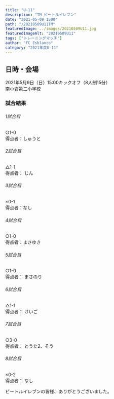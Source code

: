 ```yaml
---
title: "U-11"
description: "TM ビートルイレブン"
date: "2021-05-09 1500"
path: "/20210509U11TM"
featuredImage: ../images/20210509U11.jpg
featuredImageAlt: "20210509U11"
tags: ["トレーニングマッチ"]
author: "FC Esblanco"
category: "2021年度U-11"
---
```




## 日時・会場

2021年5月9日（日）15:00キックオフ（8人制15分）  
南小岩第二小学校  

### 試合結果

######  1試合目  
○1-0  
得点者：しゅうと

###### 2試合目  
△1-1  
得点者： じん

######  3試合目  
×0-1  
得点者：なし

######  4試合目  
○1-0    
得点者：まさゆき

###### 5試合目  
○1-0    
得点者： まさのり

###### 6試合目  
△1-1    
得点者： けいご

###### 7試合目  
○3-0   
得点者： とうた2、そう

###### 8試合目  
×0-2    
得点者： なし


ビートルイレブンの皆様、ありがとうございました。
